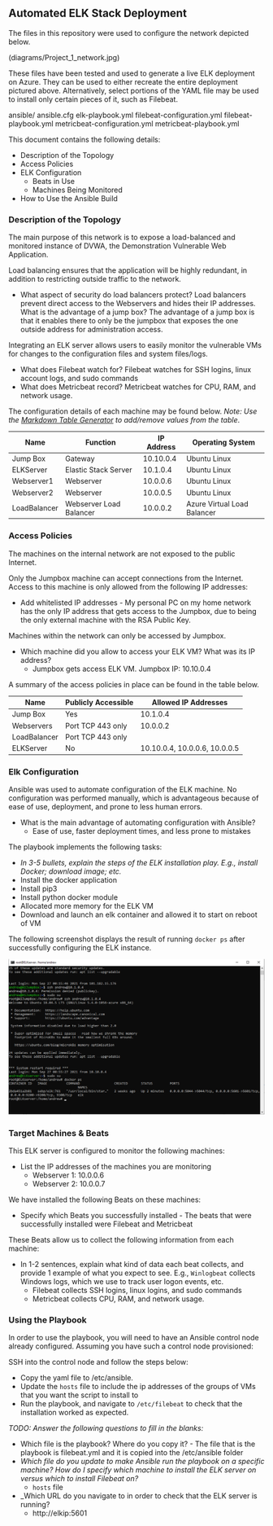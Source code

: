 ## Automated ELK Stack Deployment

The files in this repository were used to configure the network depicted below.

(diagrams/Project_1_network.jpg)

These files have been tested and used to generate a live ELK deployment on Azure. They can be used to either recreate the entire deployment pictured above. Alternatively, select portions of the YAML file may be used to install only certain pieces of it, such as Filebeat.

  ansible/
	ansible.cfg
	elk-playbook.yml
	filebeat-configuration.yml
	filebeat-playbook.yml
	metricbeat-configuration.yml
	metricbeat-playbook.yml

This document contains the following details:
- Description of the Topology
- Access Policies
- ELK Configuration
  - Beats in Use
  - Machines Being Monitored
- How to Use the Ansible Build


### Description of the Topology

The main purpose of this network is to expose a load-balanced and monitored instance of DVWA, the Demonstration Vulnerable Web Application.

Load balancing ensures that the application will be highly redundant, in addition to restricting outside traffic to the network.
- What aspect of security do load balancers protect? Load balancers prevent direct access to the Webservers and hides their IP addresses. What is the advantage of a jump box? The advantage of a jump box is that it enables there to only be the jumpbox that exposes the one outside address for administration access. 

Integrating an ELK server allows users to easily monitor the vulnerable VMs for changes to the configuration files and system files/logs.
- What does Filebeat watch for? Filebeat watches for SSH logins, linux account logs, and sudo commands
- What does Metricbeat record? Metricbeat watches for CPU, RAM, and network usage.

The configuration details of each machine may be found below.
_Note: Use the [Markdown Table Generator](http://www.tablesgenerator.com/markdown_tables) to add/remove values from the table_.

| Name         | Function                 | IP Address | Operating System            |
|--------------|--------------------------|------------|-----------------------------|
| Jump Box     | Gateway                  | 10.10.0.4  | Ubuntu Linux                |
| ELKServer    | Elastic Stack Server     | 10.1.0.4   | Ubuntu Linux                |
| Webserver1   | Webserver                | 10.0.0.6   | Ubuntu Linux                |
| Webserver2   | Webserver                | 10.0.0.5   | Ubuntu Linux                |
| LoadBalancer | Webserver Load Balancer  | 10.0.0.2   | Azure Virtual Load Balancer |

### Access Policies

The machines on the internal network are not exposed to the public Internet. 

Only the Jumpbox machine can accept connections from the Internet. Access to this machine is only allowed from the following IP addresses:
- Add whitelisted IP addresses - My personal PC on my home network has the only IP address that gets access to the Jumpbox, due to being the only external machine with the RSA Public Key.

Machines within the network can only be accessed by Jumpbox.
- Which machine did you allow to access your ELK VM? What was its IP address?
  - Jumpbox gets access ELK VM. Jumpbox IP: 10.10.0.4

A summary of the access policies in place can be found in the table below.

| Name        | Publicly Accessible | Allowed IP Addresses          |
|-------------|---------------------|-------------------------------|
| Jump Box    | Yes                 | 10.1.0.4                      |
| Webservers  | Port TCP 443 only   | 10.0.0.2                      |
| LoadBalancer| Port TCP 443 only   |                               |
| ELKServer   | No                  | 10.10.0.4, 10.0.0.6, 10.0.0.5 |

### Elk Configuration

Ansible was used to automate configuration of the ELK machine. No configuration was performed manually, which is advantageous because of ease of use, deployment, and prone to less human errors.
- What is the main advantage of automating configuration with Ansible?
  - Ease of use, faster deployment times, and less prone to mistakes

The playbook implements the following tasks:
- _In 3-5 bullets, explain the steps of the ELK installation play. E.g., install Docker; download image; etc._
- Install the docker application
- Install pip3
- Install python docker module
- Allocated more memory for the ELK VM
- Download and launch an elk container and allowed it to start on reboot of VM

The following screenshot displays the result of running `docker ps` after successfully configuring the ELK instance.

![TODO: Update the path with the name of your screenshot of docker ps output](Images/docker_ps_output.png)

### Target Machines & Beats
This ELK server is configured to monitor the following machines:
- List the IP addresses of the machines you are monitoring
  - Webserver 1: 10.0.0.6
  - Webserver 2: 10.0.0.7

We have installed the following Beats on these machines:
- Specify which Beats you successfully installed - The beats that were successfully installed were Filebeat and Metricbeat

These Beats allow us to collect the following information from each machine:
- In 1-2 sentences, explain what kind of data each beat collects, and provide 1 example of what you expect to see. E.g., `Winlogbeat` collects Windows logs, which we use to track user logon events, etc.
  - Filebeat collects SSH logins, linux logins, and sudo commands
  - Metricbeat collects CPU, RAM, and network usage.

### Using the Playbook
In order to use the playbook, you will need to have an Ansible control node already configured. Assuming you have such a control node provisioned: 

SSH into the control node and follow the steps below:
- Copy the yaml file to /etc/ansible.
- Update the `hosts` file to include the ip addresses of the groups of VMs that you want the script to install to
- Run the playbook, and navigate to `/etc/filebeat` to check that the installation worked as expected.

_TODO: Answer the following questions to fill in the blanks:_
- Which file is the playbook? Where do you copy it? - The file that is the playbook is filebeat.yml and it is copied into the /etc/ansible folder
- _Which file do you update to make Ansible run the playbook on a specific machine? How do I specify which machine to install the ELK server on versus which to install Filebeat on?_
   - `hosts` file
- _Which URL do you navigate to in order to check that the ELK server is running?
  - http://elkip:5601

